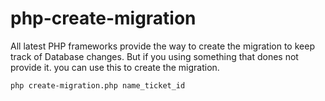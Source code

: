 # php-create-migration

All latest PHP frameworks provide the way to create the migration to keep track of Database changes. But if you using something that dones not provide it. you can use this to create the migration.

```php create-migration.php name_ticket_id```

